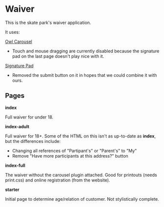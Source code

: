 Waiver
======

This is the skate park's waiver application.

It uses:

[Owl Carousel](https://github.com/OwlFonk/OwlCarousel) 
- Touch and mouse dragging are currently disabled because the signature pad on the last page doesn't play nice with it.

[Signature Pad](https://github.com/szimek/signature_pad)
- Removed the submit button on it in hopes that we could combine it with ours.


## Pages

**index**

Full waiver for under 18.

**index-adult** 

Full waiver for 18+. Some of the HTML on this isn't as up-to-date as **index**, but the differences include:
- Changing all references of "Partipant's" or "Parent's" to "My"
- Remove "Have more participants at this address?" button

**index-full**

The waiver without the carousel plugin attached. Good for printouts (needs print.css) and online registration (from the website).

**starter**

Initial page to determine age/relation of customer. Not stylistically complete.
